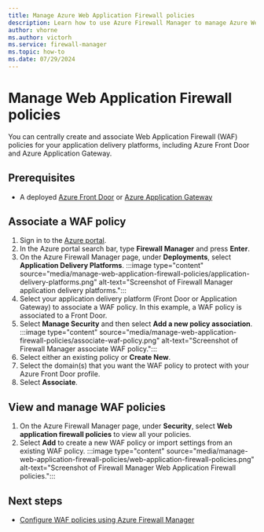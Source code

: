 ```yaml
---
title: Manage Azure Web Application Firewall policies
description: Learn how to use Azure Firewall Manager to manage Azure Web Application Firewall policies
author: vhorne
ms.author: victorh
ms.service: firewall-manager
ms.topic: how-to
ms.date: 07/29/2024
---
```


# Manage Web Application Firewall policies

You can centrally create and associate Web Application Firewall (WAF) policies for your application delivery platforms, including Azure Front Door and Azure Application Gateway.

## Prerequisites 

- A deployed [Azure Front Door](../frontdoor/quickstart-create-front-door.md) or [Azure Application Gateway](../application-gateway/quick-create-portal.md)

## Associate a WAF policy

1. Sign in to the [Azure portal](https://portal.azure.com).
2. In the Azure portal search bar, type **Firewall Manager** and press **Enter**.
3. On the Azure Firewall Manager page, under **Deployments**, select **Application Delivery Platforms**.
   :::image type="content" source="media/manage-web-application-firewall-policies/application-delivery-platforms.png" alt-text="Screenshot of Firewall Manager application delivery platforms.":::
1. Select your application delivery platform (Front Door or Application Gateway) to associate a WAF policy. In this example, a WAF policy is associated to a Front Door.
1. Select **Manage Security** and then select **Add a new policy association**.
   :::image type="content" source="media/manage-web-application-firewall-policies/associate-waf-policy.png" alt-text="Screenshot of Firewall Manager associate WAF policy.":::
1. Select either an existing policy or **Create New**.
1. Select the domain(s) that you want the WAF policy to protect with your Azure Front Door profile.
1. Select **Associate**.

## View and manage WAF policies

1. On the Azure Firewall Manager page, under **Security**, select **Web application firewall policies** to view all your policies.
1. Select **Add** to create a new WAF policy or import settings from an existing WAF policy.
   :::image type="content" source="media/manage-web-application-firewall-policies/web-application-firewall-policies.png" alt-text="Screenshot of Firewall Manager Web Application Firewall policies.":::

## Next steps

- [Configure WAF policies using Azure Firewall Manager](../web-application-firewall/shared/manage-policies.md)
